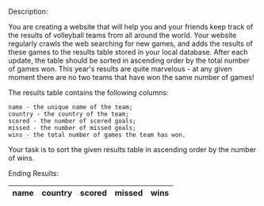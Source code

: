 Description:

You are creating a website that will help you and your friends keep track of the results of volleyball teams from all around the world. Your website regularly crawls the web searching for new games, and adds the results of these games to the results table stored in your local database. After each update, the table should be sorted in ascending order by the total number of games won. This year's results are quite marvelous - at any given moment there are no two teams that have won the same number of games!

The results table contains the following columns:

    name - the unique name of the team;
    country - the country of the team;
    scored - the number of scored goals;
    missed - the number of missed goals;
    wins - the total number of games the team has won.

Your task is to sort the given results table in ascending order by the number of wins.

Ending Results:

| name  | country | scored | missed | wins |
| ----- | ------- | ------ | ------ | ---- | 